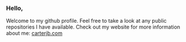### Hello,

Welcome to my github profile. Feel free to take a look at any public repositories I have available.
Check out my website for more information about me: [carterjb.com](https://carterjb.com)

<!--
**carterbrimeyer/carterbrimeyer** is a ✨ _special_ ✨ repository because its `README.md` (this file) appears on your GitHub profile.
-->
